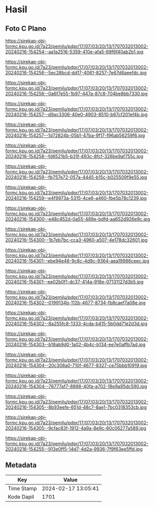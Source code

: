 # Hasil

## Foto C Plano

https://sirekap-obj-formc.kpu.go.id/7a23/pemilu/pdpr/17/07/03/20/13/1707032013002-20240216-154254--aa1a2516-5359-410e-afa5-69f6f40ab2b1.jpg

https://sirekap-obj-formc.kpu.go.id/7a23/pemilu/pdpr/17/07/03/20/13/1707032013002-20240216-154256--5ec28bcd-dd17-4061-8257-7e67d6aeefdc.jpg

https://sirekap-obj-formc.kpu.go.id/7a23/pemilu/pdpr/17/07/03/20/13/1707032013002-20240216-154256--0a6f7e55-1b97-447a-87c8-704be8bb7330.jpg

https://sirekap-obj-formc.kpu.go.id/7a23/pemilu/pdpr/17/07/03/20/13/1707032013002-20240216-154257--d9ac3306-40e0-4903-8510-b67cf201ef4b.jpg

https://sirekap-obj-formc.kpu.go.id/7a23/pemilu/pdpr/17/07/03/20/13/1707032013002-20240216-154257--1d72824b-05b1-47ba-9f17-f96ab56259f6.jpg

https://sirekap-obj-formc.kpu.go.id/7a23/pemilu/pdpr/17/07/03/20/13/1707032013002-20240216-154258--fd6521b5-b31f-493c-8fcf-326be9af755c.jpg

https://sirekap-obj-formc.kpu.go.id/7a23/pemilu/pdpr/17/07/03/20/13/1707032013002-20240216-154259--fb757e72-057a-4445-b15c-b025509f9e55.jpg

https://sirekap-obj-formc.kpu.go.id/7a23/pemilu/pdpr/17/07/03/20/13/1707032013002-20240216-154259--e4f9973a-5315-4ce6-a460-fbe5b78c1239.jpg

https://sirekap-obj-formc.kpu.go.id/7a23/pemilu/pdpr/17/07/03/20/13/1707032013002-20240216-154300--e48c452d-0a55-489e-bdfd-aa652d926e9c.jpg

https://sirekap-obj-formc.kpu.go.id/7a23/pemilu/pdpr/17/07/03/20/13/1707032013002-20240216-154300--1b7eb7bc-cca3-4960-a507-4e178dc32601.jpg

https://sirekap-obj-formc.kpu.go.id/7a23/pemilu/pdpr/17/07/03/20/13/1707032013002-20240216-154301--ebe94e48-9c8c-4d9c-9364-aea19986ceec.jpg

https://sirekap-obj-formc.kpu.go.id/7a23/pemilu/pdpr/17/07/03/20/13/1707032013002-20240216-154301--ee02b0f1-dc37-414a-918e-07131127d3b5.jpg

https://sirekap-obj-formc.kpu.go.id/7a23/pemilu/pdpr/17/07/03/20/13/1707032013002-20240216-154302--0199134b-112b-4677-8734-fb8caef7a08e.jpg

https://sirekap-obj-formc.kpu.go.id/7a23/pemilu/pdpr/17/07/03/20/13/1707032013002-20240216-154302--8a255fc8-1333-4cda-b415-5b0dd71e2d3d.jpg

https://sirekap-obj-formc.kpu.go.id/7a23/pemilu/pdpr/17/07/03/20/13/1707032013002-20240216-154303--b18ab9d0-1a02-4b4c-b134-ee7e0affb7ad.jpg

https://sirekap-obj-formc.kpu.go.id/7a23/pemilu/pdpr/17/07/03/20/13/1707032013002-20240216-154304--20c308a0-710f-4677-8327-ce75bbb10919.jpg

https://sirekap-obj-formc.kpu.go.id/7a23/pemilu/pdpr/17/07/03/20/13/1707032013002-20240216-154304--78777af7-8898-40fa-a702-18e9a95dc590.jpg

https://sirekap-obj-formc.kpu.go.id/7a23/pemilu/pdpr/17/07/03/20/13/1707032013002-20240216-154305--8b93eefe-651d-48c7-8ae1-7bc0318353cb.jpg

https://sirekap-obj-formc.kpu.go.id/7a23/pemilu/pdpr/17/07/03/20/13/1707032013002-20240216-154305--9cfac83f-1912-4a9a-8e9c-60c06277a589.jpg

https://sirekap-obj-formc.kpu.go.id/7a23/pemilu/pdpr/17/07/03/20/13/1707032013002-20240216-154255--913e0ff5-14d7-4d2a-9936-7f9f63ee5ffd.jpg


## Metadata

| Key        | Value               |
| ---------- | ------------------- |
| Time Stamp | 2024-02-17 13:05:41 |
| Kode Dapil | 1701                |



